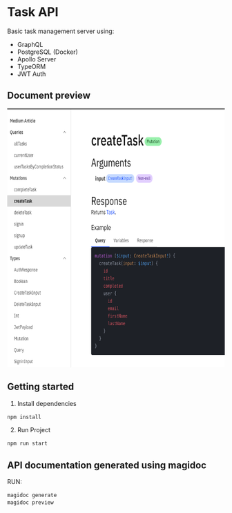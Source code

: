 
# Task API

Basic task management server using:

- GraphQL
- PostgreSQL (Docker)
- Apollo Server
- TypeORM
- JWT Auth


## Document preview

<img src="./src/assets/doc.png" alt="Screenshot" width="600" height="600">


## Getting started
1. Install dependencies
```bash
npm install
```
2. Run Project
```bash
npm run start
```

## API documentation generated using magidoc

RUN:
```bash
magidoc generate
magidoc preview
```